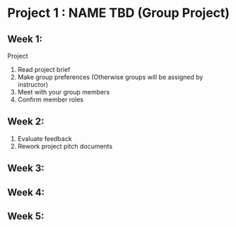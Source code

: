 # Project 1 : NAME TBD \(Group Project\)

## Week 1:

Project

1. Read project brief
2. Make group preferences \(Otherwise groups will be assigned by instructor\)
3. Meet with your group members
4. Confirm member roles

## Week 2:

1. Evaluate feedback
2. Rework project pitch documents 

## Week 3:

## Week 4:

## Week 5:




